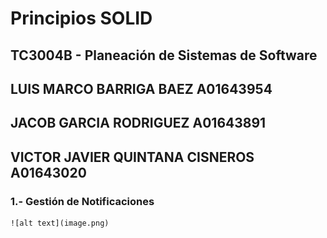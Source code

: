 # Principios SOLID

## TC3004B - Planeación de Sistemas de Software

## LUIS MARCO BARRIGA BAEZ A01643954

## JACOB GARCIA RODRIGUEZ A01643891

## VICTOR JAVIER QUINTANA CISNEROS A01643020

### 1.- Gestión de Notificaciones 
    ![alt text](image.png)
